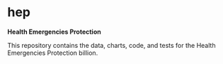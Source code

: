 # hep
**Health Emergencies Protection**

This repository contains the data, charts, code, and tests for the Health Emergencies Protection billion.


